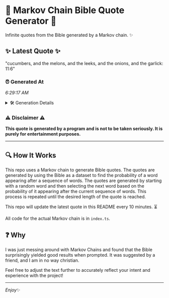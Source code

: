 # 📖 Markov Chain Bible Quote Generator 📖

Infinite quotes from the Bible generated by a Markov chain. ✨

## ✨ Latest Quote ✨
"cucumbers, and the melons, and the leeks, and the onions, and the garlick: 11:6"

### ⏰ Generated At
*6:29:17 AM*

<details>
    <summary>🛠️ Generation Details</summary>
    <p>
        <strong>🌱 Seed:</strong> cucumbers,<br>
        <strong>🔄 Iterations:</strong> 13<br>
        <strong>📜 Context History:</strong><br>[ cucumbers, ]: and<br>[ cucumbers,, and ]: the<br>[ cucumbers,, and, the ]: melons,<br>[ cucumbers,, and, the, melons, ]: and<br>[ cucumbers,, and, the, melons,, and ]: the<br>[ cucumbers,, and, the, melons,, and, the ]: leeks,<br>[ and, the, melons,, and, the, leeks, ]: and<br>[ the, melons,, and, the, leeks,, and ]: the<br>[ melons,, and, the, leeks,, and, the ]: onions,<br>[ and, the, leeks,, and, the, onions, ]: and<br>[ the, leeks,, and, the, onions,, and ]: the<br>[ leeks,, and, the, onions,, and, the ]: garlick:<br>[ and, the, onions,, and, the, garlick: ]: 11:6<br>
    </p>
</details>

### ⚠️ Disclaimer ⚠️
**This quote is generated by a program and is not to be taken seriously. It is purely for entertainment purposes.**

---

## 🔍 How It Works

This repo uses a Markov chain to generate Bible quotes. The quotes are generated by using the Bible as a dataset to find the probability of a word appearing after a sequence of words. The quotes are generated by starting with a random word and then selecting the next word based on the probability of it appearing after the current sequence of words. This process is repeated until the desired length of the quote is reached.

This repo will update the latest quote in this README every 10 minutes. ⏳

All code for the actual Markov chain is in `index.ts`.

## ❓ Why

I was just messing around with Markov Chains and found that the Bible surprisingly yielded good results when prompted. 
It was suggested by a friend, and I am in no way christian.

Feel free to adjust the text further to accurately reflect your intent and experience with the project!

---

*Enjoy*✨
